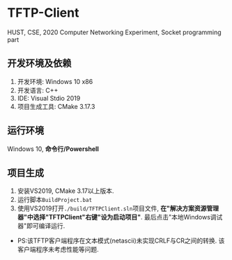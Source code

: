 # TFTP-Client
HUST, CSE, 2020 Computer Networking Experiment, Socket programming part
## 开发环境及依赖
1. 开发环境: Windows 10 x86
2. 开发语言: C++
3. IDE: Visual Stdio 2019
4. 项目生成工具: CMake 3.17.3
## 运行环境
Windows 10, **命令行/Powershell**
## 项目生成
1. 安装VS2019, CMake 3.17以上版本.
2. 运行脚本`BuildProject.bat`
3. 使用VS2019打开`./build/TFTPClient.sln`项目文件, **在"解决方案资源管理器"中选择"TFTPClient"右键"设为启动项目"**. 最后点击"本地Windows调试器"即可编译运行.
* PS:该TFTP客户端程序在文本模式(netascii)未实现CRLF与CR之间的转换. 该客户端程序未考虑性能等问题.